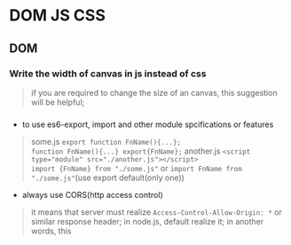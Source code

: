 # DOM JS CSS

## DOM

### Write the width of canvas in js instead of css

> if you are required to change the size of an canvas, this suggestion will be helpful;

### <script type="module" src="./some.js"></script>

* to use es6-export, import and other module spcifications or features

> some.js `export function FnName(){...};`<br>`function FnName(){...} export{FnName};`
> another.js `<script type="module" src="./another.js"></script>`<br>`import {FnName} from "./some.js"`
> or `import FnName from "./some.js"`(use export default(only one))

* always use CORS(http access control)

> it means that server must realize `Access-Control-Allow-Origin: *` or similar response header;
> in node.js, default realize it;
> in another words, this <script> tab will not be passed in no server-side website;

### All expression should be end with semicolon(;)

> Although js expressions are not required to end with ";", some errors would happen since that;
> eg.`var o = {}
(function(){
	console.log(typeof o);
})();`
> the two exps would be explained to one exp, cause function exp fail;

##HTTP/HTTPS C/S

### JS(Front)

* data-format must be [corresponding 对应的] with Content-Type(req)

>  see the code<br>
> `	var xhr = new XMLHttpRequest()
	xhr.onreadystatechange = function(){
        if(xhr.readyState === 4){
            let arr = ['response:', xhr.response, 'status: ', xhr.status]
            infoPrint(arr)
        }
    } 
    xhr.open('post', 'http://com/route', true)
    //attention
    xhr.setRequestHeader("Content-Type","application/json")
    xhr.send('{"username":"HelloWorld", "password":"123456"}')`<br>
> attention: <br> 
> 'application/json' => '{"key":"value"}'; 'application/x-www-form-urlencoded' => 'key=value' ; ...
*(!) if the two contents is not corresponding, server can not process any data in req-main-body, in some case, chrome throws a CORS POLICY error*


### String Stream and Byte Stream

* The former need the Buffer缓冲区, the latter do not

> for String Stream, if you use ```java new OutputStreamWriter().write(string str)``` to send data to server, you must close its buffer ```java theWriter.close()``` after writing, since the data will not release to be sent before you close the buffer, which is a temporary memory to store the data;

> for Byte Stream, which does not need buffer, all you need is write data(byte[]) into it; 

### PHP

* compatibility with web server softwares (apache/iis/nginx)

> IIS [win10(home)x64 $ php5.8/php7.2]: in cors-relative setting<br>
> php `header("Access-Control-Allow-Origin: http://127.0.0.1")` like left usage of header: ***SOMETIME SUCCESS*** but usually fail, after setting header in iis website,  you must set (php.ini)`always_populate_raw_post_data = -1` to avoid err like `err: it is not recommend to set header in environment outside php`<br> 
*(!)The SOMETIME SUCCESS is confusing, you might success in [cilent (connect to) server] but fail in [server (respond to) client], and cause a CORS ERR (0x000)*<br>
> Apache24 [win10(home)x64 $ php5.8/php7.2]: in cors-relative setting<br>
> apache`<Directory />
    AllowOverride none
    Header set Access-Control-Allow-Origin "http://127.0.0.1" #(add this)
    Require all denied
</Directory>` use the same format to set header of your server, set `always_populate_raw_post_data = -1` as well

* php self header setting

> [win10(home)x64 $ php5.8/php7.2], (php.ini)`always_populate_raw_post_data = -1` at first, otherwise the php safe setting will abort your operation and throw error <br>*(!) with iis, sometime do not need the operation, but will cause the above compatibility err (0x000), apache has no this err*

## Express NODE

### middlewares register way: Stack

> command use `express().use([routes...], cb)`<br>
> eg. ("/"=> all routes)
`express().use("/", function(req, res, next){
//some code; 
next();
})` middlewares declaration order is their register order


## ES6

### object: { template: \`str\`}

> \` is added in es6, you can use it in [String Template字符串模板] situation.<br>
> eg.<strong>\`user ${user.name} is denied to do ${action} operation. \`</strong> <br>
> or <strong>\`\<p\>{{todo.text}} IN <br>
  	\<span\>{{todo}}\</span\> <br>
  \</p\>\` </strong>(newlines)
